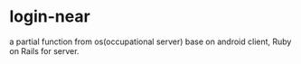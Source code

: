 # login-near
  a partial function from os(occupational server) base on android client, Ruby on Rails for server.
